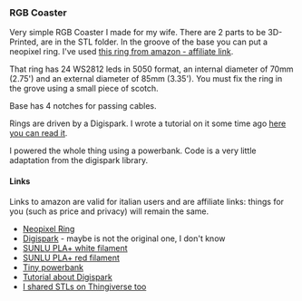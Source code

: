 ### RGB Coaster
Very simple RGB Coaster I made for my wife.
There are 2 parts to be 3D-Printed, are in the STL folder. In the groove of the base you can put a neopixel ring. I've used [this ring from amazon - affiliate link](https://amzn.to/3kHHtrB).

That ring has 24 WS2812 leds in 5050 format, an internal diameter of 70mm (2.75') and an external diameter of 85mm (3.35'). You must fix the ring in the grove using a small piece of scotch.

Base has 4 notches for passing cables.

Rings are driven by a Digispark. I wrote a tutorial on it some time ago [here you can read it](https://www.settorezero.com/wordpress/dispositivi-usb-sulla-punta-di-un-dito-il-digispark/).

I powered the whole thing using a powerbank. Code is a very little adaptation from the digispark library.

#### Links
Links to amazon are valid for italian users and are affiliate links: things for you (such as price and privacy) will remain the same.

- [Neopixel Ring](https://amzn.to/3kHHtrB)
- [Digispark](https://amzn.to/3gLxIrl) - maybe is not the original one, I don't know
- [SUNLU PLA+ white filament](https://amzn.to/3gSbC6p)
- [SUNLU PLA+ red filament](https://amzn.to/2V3jPwW)
- [Tiny powerbank](https://amzn.to/3t1Lxqx)
- [Tutorial about Digispark](https://www.settorezero.com/wordpress/dispositivi-usb-sulla-punta-di-un-dito-il-digispark/)
- [I shared STLs on Thingiverse too](https://www.thingiverse.com/thing:4946799)

